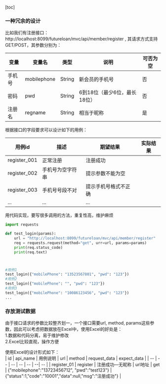 [toc]




### 一种冗余的设计

比如我们有注册接口：http://localhost:8099/futureloan/mvc/api/member/register , 其请求方式支持GET/POST，其参数分别为：

| 变量 | 变量名 | 类型 | 说明 | 可否为空 |
| -- | -- | -- | -- | -- |
| 手机号 | mobilephone| String | 新会员的手机号 | 否 |
| 密码 | pwd | String | 6到18位（最少6位，最长18位） | 否 |
| 注册名 | regname | String | 相当于昵称 | 是 |

根据接口的字段要求可以设计如下的用例：

| 用例id | 描述 | 期望结果 | 实际结果 |
| -- | -- | -- | -- |
| register_001 | 正常注册  | 注册成功 | |
| register_002 | 手机号为空字符串 | 提示参数不能为空 | |
| register_003 | 手机号号段不对 | 提示手机号格式不正确 | |
| ... | ... | ... |  |

用代码实现，要写很多调用的方法，重复性高，维护麻烦

```python
import requests

def test_login(params):
    url = "http://localhost:8099/futureloan/mvc/api/member/register"
    req = requests.request(method="get", urr=url, params=params)
    print(req.status_code)
    print(req.text)



#用例1
test_login({"mobilePhone": "13523567801", "pwd": "123"})
#用例2
test_login({"mobilePhone": "", "pwd": "123"})
#用例3
test_login({"mobilePhone": "10086123456", "pwd": "123"})
...
```


### 存放测试数据

由于接口请求的参数比较整齐划一，一个接口需要url, method, params这些参数，因此可以考虑把数据放在Excel中，使用Excel的好处是：  
1.数据和代码分离，易于维护修改  
2.Excel比较直观，操作方便  

使用Excel的设计形式如下：  
| id | api_name | 用例说明 | url       | method | request_data | expect_data |
| -- | -- | -- | -- | -- | --| -- |
| register_01 | register | 注册成功—无昵称 | url地址 | get | {"mobilephone":"13723456712", "pwd":"test123"} | {"status":1,"code":"10001","data":null,"msg":"注册成功"} |




